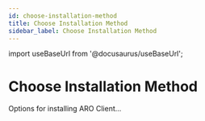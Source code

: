 ```yaml
---
id: choose-installation-method
title: Choose Installation Method
sidebar_label: Choose Installation Method
---
```

import useBaseUrl from '@docusaurus/useBaseUrl';

# Choose Installation Method
Options for installing ARO Client...
